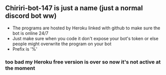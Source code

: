 ## Chiriri-bot-147 is just a name (just a normal discord bot ww)
- The programs are hosted by Heroku linked with github to make sure the bot is online 24/7
- Just make sure when you code it don't expose your bot's token or else people might overwrite the program on your bot
- Prefix is '%'
### too bad my Heroku free version is over so now it's not active at the moment
